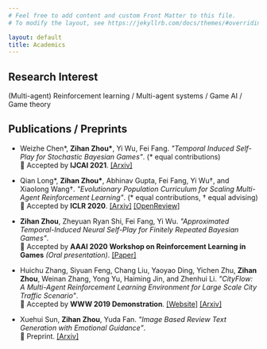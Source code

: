 ```yaml
---
# Feel free to add content and custom Front Matter to this file.
# To modify the layout, see https://jekyllrb.com/docs/themes/#overriding-theme-defaults

layout: default
title: Academics
---
```


## Research Interest

(Multi-agent) Reinforcement learning / Multi-agent systems / Game AI / Game theory

## Publications / Preprints

- Weizhe Chen\*, **Zihan Zhou\***, Yi Wu, Fei Fang. *"Temporal Induced Self-Play for Stochastic Bayesian Games"*. (\* equal contributions)  
🤜 Accepted by **IJCAI 2021**. [\[Arxiv\]](https://arxiv.org/abs/2108.09444)

- Qian Long\*, **Zihan Zhou\***, Abhinav Gupta, Fei Fang, Yi Wu†, and Xiaolong Wang†. *"Evolutionary Population Curriculum for Scaling Multi-Agent Reinforcement Learning"*. (\* equal contributions, † equal advising)  
🤜 Accepted by **ICLR 2020**. [\[Arxiv\]](https://arxiv.org/abs/2003.10423) [\[OpenReview\]](https://openreview.net/forum?id=SJxbHkrKDH) 

- **Zihan Zhou**, Zheyuan Ryan Shi, Fei Fang, Yi Wu. *"Approximated Temporal-Induced Neural Self-Play for Finitely Repeated Bayesian Games"*.  
🤜 Accepted by **AAAI 2020 Workshop on Reinforcement Learning in Games** *(Oral presentation)*. [\[Paper\]](http://aaai-rlg.mlanctot.info/papers/AAAI20-RLG_paper_43.pdf)

- Huichu Zhang, Siyuan Feng, Chang Liu, Yaoyao Ding, Yichen Zhu, **Zihan Zhou**, Weinan Zhang, Yong Yu, Haiming Jin, and Zhenhui Li. *"CityFlow: A Multi-Agent Reinforcement Learning Environment for Large Scale City Traffic Scenario"*.  
🤜 Accepted by **WWW 2019 Demonstration**. [\[Website\]](https://cityflow-project.github.io/) [\[Arxiv\]](https://arxiv.org/abs/1905.05217)

- Xuehui Sun, **Zihan Zhou**, Yuda Fan. *"Image Based Review Text Generation with Emotional Guidance"*.  
🤜 Preprint. [\[Arxiv\]](https://arxiv.org/abs/1901.04140)

